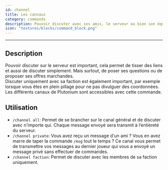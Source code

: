 ```yaml
---
id: channel
title: Les cannaux
category: commands
description: Pouvoir discuter avec ses amis, le serveur ou bien son équipe est essentiel !
icon: "textures/blocks/command_block.png"
---
```

___
## Description

Pouvoir discuter sur le serveur est important, cela permet de tisser des liens et aussi de discuter simplement. Mais surtout, de poser ses questions ou de proposer ses offres marchandes.   
Discuter uniquement avec sa faction est également important, par exemple lorsque vous êtes en plein pillage pour ne pas divulguer des coordonnées. Les différents canaux de Plutonium sont accessibles avec cette commande.

## Utilisation

* ``/channel all``: Permet de se brancher sur le canal général et de discuter avec n'importe qui. Chaque message envoyé sera transmit à l’entièreté du serveur.
* ``/channel private``: Vous avez reçu un message d'un ami ? Vous en avez marre de taper la commande ``/msg`` tout le temps ? Ce canal vous permet de transmettre vos messages au dernier joueur qui vous a envoyé un message privé sans effectuer de commandes.
* ``/channel faction``: Permet de discuter avec les membres de sa faction uniquement. 